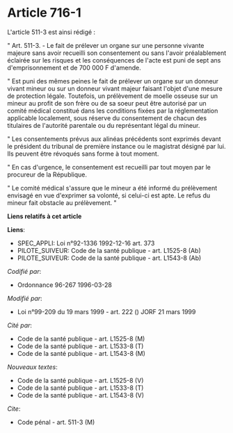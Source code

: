 # Article 716-1

L'article 511-3 est ainsi rédigé :

" Art. 511-3. - Le fait de prélever un organe sur une personne vivante majeure sans avoir recueilli son consentement ou sans
l'avoir préalablement éclairée sur les risques et les conséquences de l'acte est puni de sept ans d'emprisonnement et de 700
000 F d'amende.

" Est puni des mêmes peines le fait de prélever un organe sur un donneur vivant mineur ou sur un donneur vivant majeur
faisant l'objet d'une mesure de protection légale. Toutefois, un prélèvement de moelle osseuse sur un mineur au profit de son
frère ou de sa soeur peut être autorisé par un comité médical constitué dans les conditions fixées par la réglementation
applicable localement, sous réserve du consentement de chacun des titulaires de l'autorité parentale ou du représentant légal
du mineur.

" Les consentements prévus aux alinéas précédents sont exprimés devant le président du tribunal de première instance ou le
magistrat désigné par lui. Ils peuvent être révoqués sans forme à tout moment.

" En cas d'urgence, le consentement est recueilli par tout moyen par le procureur de la République.

" Le comité médical s'assure que le mineur a été informé du prélèvement envisagé en vue d'exprimer sa volonté, si celui-ci
est apte. Le refus du mineur fait obstacle au prélèvement. "

**Liens relatifs à cet article**

**Liens**:

  - SPEC_APPLI: Loi n°92-1336 1992-12-16 art. 373
  - PILOTE_SUIVEUR: Code de la santé publique - art. L1525-8 (Ab)
  - PILOTE_SUIVEUR: Code de la santé publique - art. L1543-8 (Ab)

_Codifié par_:

  - Ordonnance 96-267 1996-03-28

_Modifié par_:

  - Loi n°99-209 du 19 mars 1999 - art. 222 () JORF 21 mars 1999

_Cité par_:

  - Code de la santé publique - art. L1525-8 (M)
  - Code de la santé publique - art. L1533-8 (T)
  - Code de la santé publique - art. L1543-8 (M)

_Nouveaux textes_:

  - Code de la santé publique - art. L1525-8 (V)
  - Code de la santé publique - art. L1533-8 (T)
  - Code de la santé publique - art. L1543-8 (V)

_Cite_:

  - Code pénal - art. 511-3 (M)
